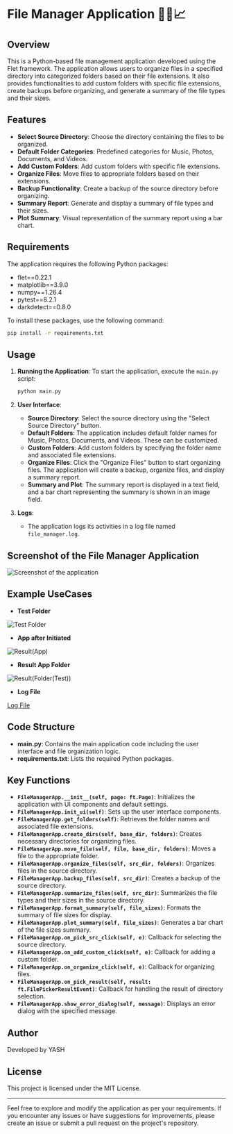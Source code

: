 # File Manager Application 📂📄📈

## Overview

This is a Python-based file management application developed using the Flet framework. The application allows users to organize files in a specified directory into categorized folders based on their file extensions. It also provides functionalities to add custom folders with specific file extensions, create backups before organizing, and generate a summary of the file types and their sizes.

## Features

- **Select Source Directory**: Choose the directory containing the files to be organized.
- **Default Folder Categories**: Predefined categories for Music, Photos, Documents, and Videos.
- **Add Custom Folders**: Add custom folders with specific file extensions.
- **Organize Files**: Move files to appropriate folders based on their extensions.
- **Backup Functionality**: Create a backup of the source directory before organizing.
- **Summary Report**: Generate and display a summary of file types and their sizes.
- **Plot Summary**: Visual representation of the summary report using a bar chart.

## Requirements

The application requires the following Python packages:

- flet==0.22.1
- matplotlib==3.9.0
- numpy==1.26.4
- pytest==8.2.1
- darkdetect==0.8.0

To install these packages, use the following command:

```bash
pip install -r requirements.txt
```

## Usage

1. **Running the Application**:
   To start the application, execute the `main.py` script:

   ```bash
   python main.py
   ```

2. **User Interface**:
   - **Source Directory**: Select the source directory using the "Select Source Directory" button.
   - **Default Folders**: The application includes default folder names for Music, Photos, Documents, and Videos. These can be customized.
   - **Custom Folders**: Add custom folders by specifying the folder name and associated file extensions.
   - **Organize Files**: Click the "Organize Files" button to start organizing files. The application will create a backup, organize files, and display a summary report.
   - **Summary and Plot**: The summary report is displayed in a text field, and a bar chart representing the summary is shown in an image field.

3. **Logs**:
   - The application logs its activities in a log file named `file_manager.log`.

## Screenshot of the File Manager Application

![Screenshot of the application](./assets/ss/Screenshot%202024-05-22%20071713.png)

## Example UseCases

- **Test Folder**

![Test Folder](./assets/ss/Screenshot%202024-05-22%20071820.png)

- **App after Initiated**

![Result(App)](./assets/ss/Screenshot%202024-05-22%20071902.png)

- **Result App Folder**

![Result(Folder(Test))](./assets/ss/Screenshot%202024-05-22%20071908.png)

- **Log File**

[Log File](./assets/ss/file_manager.log)

## Code Structure

- **main.py**: Contains the main application code including the user interface and file organization logic.
- **requirements.txt**: Lists the required Python packages.

## Key Functions

- **`FileManagerApp.__init__(self, page: ft.Page)`**: Initializes the application with UI components and default settings.
- **`FileManagerApp.init_ui(self)`**: Sets up the user interface components.
- **`FileManagerApp.get_folders(self)`**: Retrieves the folder names and associated file extensions.
- **`FileManagerApp.create_dirs(self, base_dir, folders)`**: Creates necessary directories for organizing files.
- **`FileManagerApp.move_file(self, file, base_dir, folders)`**: Moves a file to the appropriate folder.
- **`FileManagerApp.organize_files(self, src_dir, folders)`**: Organizes files in the source directory.
- **`FileManagerApp.backup_files(self, src_dir)`**: Creates a backup of the source directory.
- **`FileManagerApp.summarize_files(self, src_dir)`**: Summarizes the file types and their sizes in the source directory.
- **`FileManagerApp.format_summary(self, file_sizes)`**: Formats the summary of file sizes for display.
- **`FileManagerApp.plot_summary(self, file_sizes)`**: Generates a bar chart of the file sizes summary.
- **`FileManagerApp.on_pick_src_click(self, e)`**: Callback for selecting the source directory.
- **`FileManagerApp.on_add_custom_click(self, e)`**: Callback for adding a custom folder.
- **`FileManagerApp.on_organize_click(self, e)`**: Callback for organizing files.
- **`FileManagerApp.on_pick_result(self, result: ft.FilePickerResultEvent)`**: Callback for handling the result of directory selection.
- **`FileManagerApp.show_error_dialog(self, message)`**: Displays an error dialog with the specified message.

## Author

Developed by YASH

## License

This project is licensed under the MIT License.

---

Feel free to explore and modify the application as per your requirements. If you encounter any issues or have suggestions for improvements, please create an issue or submit a pull request on the project's repository.
